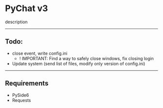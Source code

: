 # PyChat v3

description

---

## Todo:

- close event, write config.ini
  - ! IMPORTANT: Find a way to safely close windows, fix closing login
- Update system (send list of files, modify only version of config.ini)

---

## Requirements

- PySide6
- Requests
